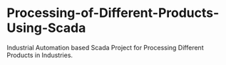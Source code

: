 # Processing-of-Different-Products-Using-Scada
Industrial Automation based Scada Project for Processing Different Products in Industries.
